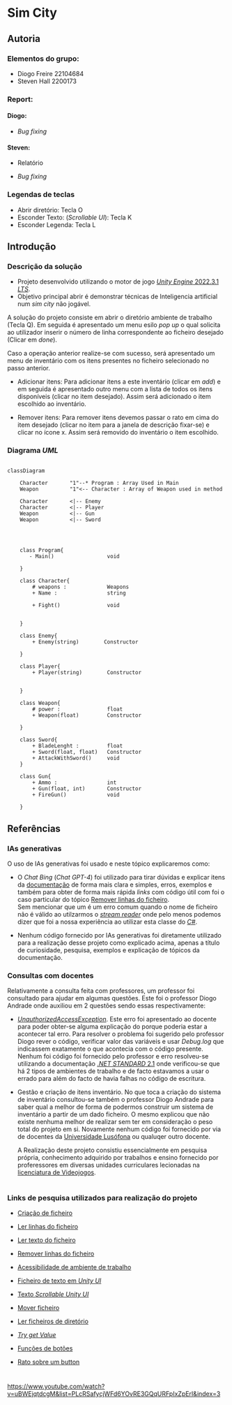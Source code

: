 # Sim City

## Autoria

### Elementos do grupo:
- Diogo Freire 22104684
- Steven Hall 2200173
  
### Report:
#### Diogo:
- _Bug fixing_  


#### Steven: 
- Relatório

- _Bug fixing_


### Legendas de teclas
- Abrir diretório: Tecla O
- Esconder Texto: (_Scrollable UI_): Tecla K
- Esconder Legenda: Tecla L

## Introdução
### Descrição da solução
- Projeto desenvolvido utilizando o motor de jogo [_Unity Engine_ 2022.3.1 _LTS_](https://unity.com/releases/editor/whats-new/2022.3.1#release-notes).
- Objetivo principal abrir é demonstrar técnicas de Inteligencia artificial num _sim city_ não jogável. 

A solução do projeto consiste em abrir o diretório ambiente de trabalho (Tecla Q). Em seguida é apresentado um menu esilo _pop up_ o qual solicita ao utilizador inserir o número de linha correspondente ao ficheiro desejado (Clicar em _done_).    

Caso a operação anterior realize-se com sucesso, será apresentado um menu de inventário com os itens presentes no ficheiro selecionado no passo anterior.    

- Adicionar itens: Para adicionar itens a este inventário (clicar em _add_) e em seguida é apresentado outro menu com a lista de todos os itens disponíveis (clicar no item desejado). Assim será adicionado o item escolhido ao inventário.

- Remover itens: Para remover itens devemos passar o rato em cima do item desejado (clicar no item para a janela de descrição fixar-se) e clicar no ícone x. Assim será removido do inventário o item escolhido.


### Diagrama _UML_

```mermaid

classDiagram

    Character       "1"--* Program : Array Used in Main
    Weapon          "1"<-- Character : Array of Weapon used in method
    
    Character       <|-- Enemy
    Character       <|-- Player
    Weapon          <|-- Gun
    Weapon          <|-- Sword




    class Program{
       - Main()                 void
     
    }

    class Character{
        # weapons :             Weapons
        + Name :                string

        + Fight()               void


    }

    class Enemy{
        + Enemy(string)        Constructor

    }

    class Player{
        + Player(string)        Constructor


    }

    class Weapon{
        # power :               float
        + Weapon(float)         Constructor

    }

    class Sword{
        + BladeLenght :         float
        + Sword(float, float)   Constructor
        + AttackWithSword()     void
    }

    class Gun{
        + Ammo :                int
        + Gun(float, int)       Constructor
        + FireGun()             void

    }
```

## Referências 

### IAs generativas
  O uso de IAs generativas foi usado e neste tópico explicaremos como: 
- O _Chat Bing_ (_Chat GPT-4_) foi utilizado para tirar dúvidas e explicar itens da [documentação](https://learn.microsoft.com/en-us/dotnet/api/?view=netstandard-2.1) de forma mais clara e simples, erros, exemplos e também para obter de forma mais rápida _links_ com código útil com foi o caso particular do tópico [Remover linhas do ficheiro](https://stacktuts.com/how-to-delete-a-line-from-a-text-file-in-c).   
  Sem mencionar que um é um erro comum quando o nome de ficheiro não é válido ao utilzarmos o [_stream reader_](https://learn.microsoft.com/en-us/dotnet/api/system.io.streamreader?view=netstandard-2.1) onde pelo menos podemos dizer que foi a nossa experiência ao utilizar esta classe do [_C#_](https://learn.microsoft.com/en-us/dotnet/csharp/).

  
- Nenhum código fornecido por IAs generativas foi diretamente utilizado para a realização desse projeto como explicado acima, apenas a título de curiosidade, pesquisa, exemplos e explicação de tópicos da documentação.


### Consultas com docentes
Relativamente a consulta feita com professores, um professor foi consultado para ajudar em algumas questões. Este foi o professor Diogo Andrade onde auxiliou em 2 questões sendo essas respectivamente:

- [_UnauthorizedAccessException_](https://learn.microsoft.com/en-us/dotnet/api/system.unauthorizedaccessexception?view=netstandard-2.1). Este erro foi apresentado ao docente para poder obter-se alguma explicação do porque poderia estar a acontecer tal erro. Para resolver o problema foi sugerido pelo professor Diogo rever o código, verificar valor das variáveis e usar _Debug.log_ que indicassem exatamente o que acontecia com o código presente. Nenhum foi código foi fornecido pelo professor e erro resolveu-se utilizando a documentação [._NET STANDARD_ 2.1](https://learn.microsoft.com/en-us/dotnet/api/system.environment.specialfolder?view=netstandard-2.1#system-environment-specialfolder-desktopdirectory) onde verificou-se que há 2 tipos de ambientes de trabalho e de facto estavamos a usar o errado para além do facto de havia falhas no código de escritura.
  
- Gestão e criação de itens inventário. No que toca a criação do sistema de inventário consultou-se também o professor Diogo Andrade para saber qual a melhor de forma de podermos construir um sistema de inventário a partir de um dado ficheiro. O mesmo explicou que não existe nenhuma melhor de realizar sem ter em consideração o peso total do projeto em si. Novamente nenhum código foi fornecido por via de docentes da [Universidade Lusófona](https://www.ulusofona.pt/) ou qualuqer outro docente.  
  
  A Realização deste projeto consistiu essencialmente em pesquisa própria, conhecimento adquirido por trabalhos e ensino fornecido por proferessores em diversas unidades curriculares lecionadas na [licenciatura de Videojogos](https://www.ulusofona.pt/lisboa/licenciaturas/videojogos).
#

### Links de pesquisa utilizados para realização do projeto
* [Criação de ficheiro](https://learn.microsoft.com/en-us/dotnet/api/system.io.file.create?view=netstandard-2.1#system-io-file-create(system-string))
  
* [Ler linhas do ficheiro](https://learn.microsoft.com/en-us/dotnet/api/system.io.file.readlines?view=netstandard-2.1#system-io-file-readlines(system-string))
  
* [Ler texto do ficheiro](https://learn.microsoft.com/en-us/dotnet/api/system.io.file.readalltext?view=netstandard-2.1#system-io-file-readalltext(system-string))

* [Remover linhas do ficheiro](https://stacktuts.com/how-to-delete-a-line-from-a-text-file-in-c)
  
* [Acessibilidade de ambiente de trabalho](https://learn.microsoft.com/en-us/dotnet/api/system.environment.specialfolder?view=netstandard-2.1#system-environment-specialfolder-desktopdirectory)

* [Ficheiro de texto em _Unity UI_](https://forum.unity.com/threads/how-to-display-text-from-txt-file-in-ui.1068131/)

* [Texto _Scrollable  Unity UI_](https://www.youtube.com/watch?v=Sw_tYG8CP-A&t=1s&ab_channel=ChristinaCreatesGames)
  
* [Mover ficheiro](https://learn.microsoft.com/en-us/dotnet/api/system.io.file.move?view=netstandard-2.1#system-io-file-move(system-string-system-string))
  
* [Ler ficheiros de diretório](https://learn.microsoft.com/en-us/dotnet/api/system.io.directory.getfiles?view=netstandard-2.1#system-io-directory-getfiles(system-string))
  
* [_Try get Value_](https://stackoverflow.com/questions/59890374/dictionary-trygetvalue-out-parameter)

* [Funções de botões](https://docs.unity3d.com/2018.2/Documentation/ScriptReference/UI.Button.html)

* [Rato sobre um button](https://discussions.unity.com/t/onmouseover-ui-button-c/166886)

#


https://www.youtube.com/watch?v=uBWEjqtdcgM&list=PLcRSafycjWFd6YOvRE3GQqURFpIxZpErI&index=3